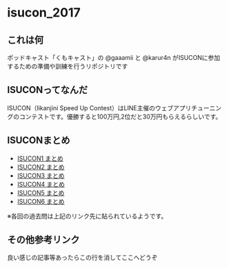 # isucon_2017

## これは何
ポッドキャスト「くもキャスト」の @gaaamii と @karur4n がISUCONに参加するための準備や訓練を行うリポジトリです

## ISUCONってなんだ
ISUCON（Iikanjini Speed Up Contest）はLINE主催のウェブアプリチューニングのコンテストです。優勝すると100万円,2位だと30万円もらえるらしいです。

## ISUCONまとめ
<ul>
  <li><a href="http://isucon.net/archives/41251889.html">ISUCON1 まとめ</a></li>
  <li><a href="http://isucon.net/archives/41251926.html">ISUCON2 まとめ</a></li>
  <li><a href="http://isucon.net/archives/41252102.html">ISUCON3 まとめ</a></li>
  <li><a href="http://isucon.net/archives/41252218.html">ISUCON4 まとめ</a></li>
  <li><a href="http://isucon.net/archives/45166636.html">ISUCON5 まとめ</a></li>
  <li><a href="http://isucon.net/archives/48465737.html">ISUCON6 まとめ</a></li>
</ul>

※各回の過去問は上記のリンク先に貼られているようです。

## その他参考リンク
良い感じの記事等あったらこの行を消してここへどうぞ
